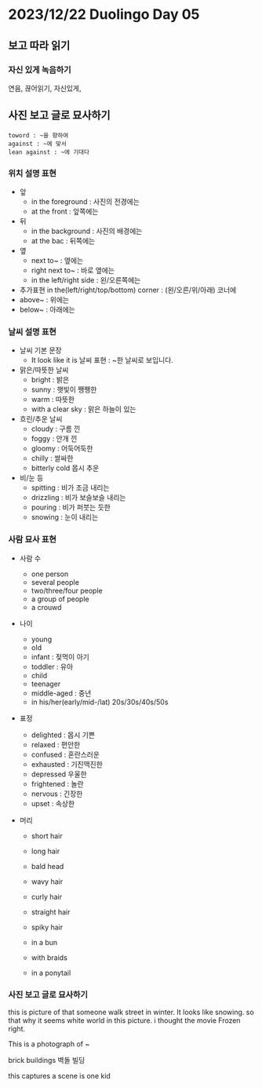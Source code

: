 # 2023/12/22 Duolingo Day 05

## 보고 따라 읽기

### 자신 있게 녹음하기

연음, 끊어읽기, 자신있게, 

## 사진 보고 글로 묘사하기

```
toword : ~을 향하여
against : ~에 맞서
lean against : ~에 기대다
```

### 위치 설명 표현

- 앞 
  - in the foreground : 사진의 전경에는
  - at the front : 앞쪽에는
- 뒤
  - in the background : 사진의 배경에는
  - at the bac : 뒤쪽에는
- 옆
  - next to~ : 옆에는
  - right next to~ : 바로 옆에는
  - in the left/right side : 왼/오른쪽에는
- 추가표현 in the(left/right/top/bottom) corner : (왼/오른/위/아래) 코너에
- above~ : 위에는
- below~ : 아래에는

### 날씨 설명 표현

- 날씨 기본 문장
  - It look like it is 날씨 표현 : ~한 날씨로 보입니다.
- 맑은/따뜻한 날씨 
  - bright : 밝은
  - sunny : 햇빛이 쨍쨍한
  - warm : 따뜻한
  - with a clear sky : 맑은 하늘이 있는
- 흐린/추운 날씨
  - cloudy : 구름 낀
  - foggy : 안개 낀
  - gloomy : 어둑어둑한
  - chilly : 쌀싸한
  - bitterly cold 몹시 추운
- 비/눈 등
  - spitting : 비가 조금 내리는
  - drizzling : 비가 보슬보슬 내리는
  - pouring : 비가 퍼붓는 듯한
  - snowing : 눈이 내리는

### 사람 묘사 표현

- 사람 수 
  - one person
  - several people
  - two/three/four people
  - a group of people
  - a crouwd

- 나이
  - young
  - old
  - infant : 젖먹이 아기
  - toddler : 유아
  - child
  - teenager
  - middle-aged : 중년
  - in his/her(early/mid-/lat) 20s/30s/40s/50s

- 표정
  - delighted : 몹시 기쁜
  - relaxed : 편안한
  - confused : 혼란스러운
  - exhausted : 기진맥진한
  - depressed 우울한
  - frightened : 놀란
  - nervous : 긴장한
  - upset : 속상한

- 머리

  - short hair

  - long hair

  - bald head

  - wavy hair

  - curly hair

  - straight hair

  - spiky hair

  - in a bun

  - with braids

  - in a ponytail


### 사진 보고 글로 묘사하기

this is picture of that someone walk street in winter. It looks like snowing. so that why it seems white world in this picture. i thought the movie Frozen right.

This is a photograph of ~

brick buildings 벽돌 빌딩



this captures a scene is one kid 
